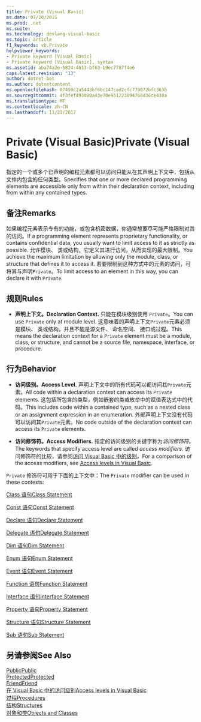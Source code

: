 ```yaml
---
title: Private (Visual Basic)
ms.date: 07/20/2015
ms.prod: .net
ms.suite: 
ms.technology: devlang-visual-basic
ms.topic: article
f1_keywords: vb.Private
helpviewer_keywords:
- Private keyword [Visual Basic]
- Private keyword [Visual Basic], syntax
ms.assetid: aba74a2e-5824-4613-bf63-b9ec7787f4e6
caps.latest.revision: "13"
author: dotnet-bot
ms.author: dotnetcontent
ms.openlocfilehash: 07450c2a5443bf6bc147cad2cfc779072bfc363b
ms.sourcegitcommit: 4f3fef493080a43e70e951223894768d36ce430a
ms.translationtype: MT
ms.contentlocale: zh-CN
ms.lasthandoff: 11/21/2017
---
```

# <a name="private-visual-basic"></a><span data-ttu-id="65468-102">Private (Visual Basic)</span><span class="sxs-lookup"><span data-stu-id="65468-102">Private (Visual Basic)</span></span>
<span data-ttu-id="65468-103">指定的一个或多个已声明的编程元素都可以访问只能从在其声明上下文中，包括从文件内包含的任何类型。</span><span class="sxs-lookup"><span data-stu-id="65468-103">Specifies that one or more declared programming elements are accessible only from within their declaration context, including from within any contained types.</span></span>  
  
## <a name="remarks"></a><span data-ttu-id="65468-104">备注</span><span class="sxs-lookup"><span data-stu-id="65468-104">Remarks</span></span>  
 <span data-ttu-id="65468-105">如果编程元素表示专有的功能，或包含机密数据，你通常想要尽可能严格限制对其的访问。</span><span class="sxs-lookup"><span data-stu-id="65468-105">If a programming element represents proprietary functionality, or contains confidential data, you usually want to limit access to it as strictly as possible.</span></span> <span data-ttu-id="65468-106">允许模块、 类或结构，它定义其进行访问，从而实现的最大限制。</span><span class="sxs-lookup"><span data-stu-id="65468-106">You achieve the maximum limitation by allowing only the module, class, or structure that defines it to access it.</span></span> <span data-ttu-id="65468-107">若要限制到这种方式中的元素的访问，可将其与声明`Private`。</span><span class="sxs-lookup"><span data-stu-id="65468-107">To limit access to an element in this way, you can declare it with `Private`.</span></span>  
  
## <a name="rules"></a><span data-ttu-id="65468-108">规则</span><span class="sxs-lookup"><span data-stu-id="65468-108">Rules</span></span>  
  
-   <span data-ttu-id="65468-109">**声明上下文。**</span><span class="sxs-lookup"><span data-stu-id="65468-109">**Declaration Context.**</span></span> <span data-ttu-id="65468-110">只能在模块级别使用 `Private`。</span><span class="sxs-lookup"><span data-stu-id="65468-110">You can use `Private` only at module level.</span></span> <span data-ttu-id="65468-111">这意味着的声明上下文`Private`元素必须是模块、 类或结构，并且不能是源文件、 命名空间、 接口或过程。</span><span class="sxs-lookup"><span data-stu-id="65468-111">This means the declaration context for a `Private` element must be a module, class, or structure, and cannot be a source file, namespace, interface, or procedure.</span></span>  
  
## <a name="behavior"></a><span data-ttu-id="65468-112">行为</span><span class="sxs-lookup"><span data-stu-id="65468-112">Behavior</span></span>  
  
-   <span data-ttu-id="65468-113">**访问级别。**</span><span class="sxs-lookup"><span data-stu-id="65468-113">**Access Level.**</span></span> <span data-ttu-id="65468-114">声明上下文中的所有代码可以都访问其`Private`元素。</span><span class="sxs-lookup"><span data-stu-id="65468-114">All code within a declaration context can access its `Private` elements.</span></span> <span data-ttu-id="65468-115">这包括所包含的类型，例如嵌套的类或枚举中的赋值表达式中的代码。</span><span class="sxs-lookup"><span data-stu-id="65468-115">This includes code within a contained type, such as a nested class or an assignment expression in an enumeration.</span></span> <span data-ttu-id="65468-116">外部声明上下文没有代码可以访问其`Private`元素。</span><span class="sxs-lookup"><span data-stu-id="65468-116">No code outside of the declaration context can access its `Private` elements.</span></span>  
  
-   <span data-ttu-id="65468-117">**访问修饰符。**</span><span class="sxs-lookup"><span data-stu-id="65468-117">**Access Modifiers.**</span></span> <span data-ttu-id="65468-118">指定的访问级别的关键字称为*访问修饰符*。</span><span class="sxs-lookup"><span data-stu-id="65468-118">The keywords that specify access level are called *access modifiers*.</span></span> <span data-ttu-id="65468-119">访问修饰符的比较，请参阅[访问 Visual Basic 中的级别](../../../visual-basic/programming-guide/language-features/declared-elements/access-levels.md)。</span><span class="sxs-lookup"><span data-stu-id="65468-119">For a comparison of the access modifiers, see [Access levels in Visual Basic](../../../visual-basic/programming-guide/language-features/declared-elements/access-levels.md).</span></span>  
  
 <span data-ttu-id="65468-120">`Private` 修饰符可用于下面的上下文中：</span><span class="sxs-lookup"><span data-stu-id="65468-120">The `Private` modifier can be used in these contexts:</span></span>  
  
 [<span data-ttu-id="65468-121">Class 语句</span><span class="sxs-lookup"><span data-stu-id="65468-121">Class Statement</span></span>](../../../visual-basic/language-reference/statements/class-statement.md)  
  
 [<span data-ttu-id="65468-122">Const 语句</span><span class="sxs-lookup"><span data-stu-id="65468-122">Const Statement</span></span>](../../../visual-basic/language-reference/statements/const-statement.md)  
  
 [<span data-ttu-id="65468-123">Declare 语句</span><span class="sxs-lookup"><span data-stu-id="65468-123">Declare Statement</span></span>](../../../visual-basic/language-reference/statements/declare-statement.md)  
  
 [<span data-ttu-id="65468-124">Delegate 语句</span><span class="sxs-lookup"><span data-stu-id="65468-124">Delegate Statement</span></span>](../../../visual-basic/language-reference/statements/delegate-statement.md)  
  
 [<span data-ttu-id="65468-125">Dim 语句</span><span class="sxs-lookup"><span data-stu-id="65468-125">Dim Statement</span></span>](../../../visual-basic/language-reference/statements/dim-statement.md)  
  
 [<span data-ttu-id="65468-126">Enum 语句</span><span class="sxs-lookup"><span data-stu-id="65468-126">Enum Statement</span></span>](../../../visual-basic/language-reference/statements/enum-statement.md)  
  
 [<span data-ttu-id="65468-127">Event 语句</span><span class="sxs-lookup"><span data-stu-id="65468-127">Event Statement</span></span>](../../../visual-basic/language-reference/statements/event-statement.md)  
  
 [<span data-ttu-id="65468-128">Function 语句</span><span class="sxs-lookup"><span data-stu-id="65468-128">Function Statement</span></span>](../../../visual-basic/language-reference/statements/function-statement.md)  
  
 [<span data-ttu-id="65468-129">Interface 语句</span><span class="sxs-lookup"><span data-stu-id="65468-129">Interface Statement</span></span>](../../../visual-basic/language-reference/statements/interface-statement.md)  
  
 [<span data-ttu-id="65468-130">Property 语句</span><span class="sxs-lookup"><span data-stu-id="65468-130">Property Statement</span></span>](../../../visual-basic/language-reference/statements/property-statement.md)  
  
 [<span data-ttu-id="65468-131">Structure 语句</span><span class="sxs-lookup"><span data-stu-id="65468-131">Structure Statement</span></span>](../../../visual-basic/language-reference/statements/structure-statement.md)  
  
 [<span data-ttu-id="65468-132">Sub 语句</span><span class="sxs-lookup"><span data-stu-id="65468-132">Sub Statement</span></span>](../../../visual-basic/language-reference/statements/sub-statement.md)  
  
## <a name="see-also"></a><span data-ttu-id="65468-133">另请参阅</span><span class="sxs-lookup"><span data-stu-id="65468-133">See Also</span></span>  
 [<span data-ttu-id="65468-134">Public</span><span class="sxs-lookup"><span data-stu-id="65468-134">Public</span></span>](../../../visual-basic/language-reference/modifiers/public.md)  
 [<span data-ttu-id="65468-135">Protected</span><span class="sxs-lookup"><span data-stu-id="65468-135">Protected</span></span>](../../../visual-basic/language-reference/modifiers/protected.md)  
 [<span data-ttu-id="65468-136">Friend</span><span class="sxs-lookup"><span data-stu-id="65468-136">Friend</span></span>](../../../visual-basic/language-reference/modifiers/friend.md)  
 [<span data-ttu-id="65468-137">在 Visual Basic 中的访问级别</span><span class="sxs-lookup"><span data-stu-id="65468-137">Access levels in Visual Basic</span></span>](../../../visual-basic/programming-guide/language-features/declared-elements/access-levels.md)  
 [<span data-ttu-id="65468-138">过程</span><span class="sxs-lookup"><span data-stu-id="65468-138">Procedures</span></span>](../../../visual-basic/programming-guide/language-features/procedures/index.md)  
 [<span data-ttu-id="65468-139">结构</span><span class="sxs-lookup"><span data-stu-id="65468-139">Structures</span></span>](../../../visual-basic/programming-guide/language-features/data-types/structures.md)  
 [<span data-ttu-id="65468-140">对象和类</span><span class="sxs-lookup"><span data-stu-id="65468-140">Objects and Classes</span></span>](../../../visual-basic/programming-guide/language-features/objects-and-classes/index.md)

